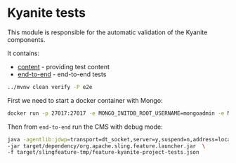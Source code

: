 # Kyanite tests
This module is responsible for the automatic validation of the Kyanite components.

It contains:
- [content](./content) - providing test content
- [end-to-end](./end-to-end) - end-to-end tests


```bash
../mvnw clean verify -P e2e
```

First we need to start a docker container with Mongo:
```bash
docker run -p 27017:27017 -e MONGO_INITDB_ROOT_USERNAME=mongoadmin -e MONGO_INITDB_ROOT_PASSWORD=mongoadmin mongo:4.4.6
```

Then from `end-to-end` run the CMS with debug mode:
```bash
java -agentlib:jdwp=transport=dt_socket,server=y,suspend=n,address=localhost:5005 \
-jar target/dependency/org.apache.sling.feature.launcher.jar  \
-f target/slingfeature-tmp/feature-kyanite-project-tests.json
```